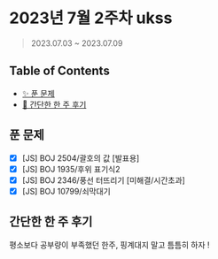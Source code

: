 # 2023년 7월 2주차 ukss

> 2023.07.03 ~ 2023.07.09

## Table of Contents

-   [✨ 푼 문제](#푼-문제)
-   [🤔 간단한 한 주 후기](#간단한-한-주-후기)

## 푼 문제

<!-- 📕 백준 : BOJ 문제번호/문제제목 e.g. BOJ 2577/숫자의 개수 -->
<!-- 📗 프로그래머스 : PRO 문제번호/문제제목 e.g. PRO 120812/최빈값 구하기 -->
<!-- 백준허브를 사용하시면 프로그래머스의 문제번호도 확인하실 수 있습니다 -->

-   [x] [JS] BOJ 2504/괄호의 값 [발표용]
-   [x] [JS] BOJ 1935/후위 표기식2
-   [x] [JS] BOJ 2346/풍선 터뜨리기 [미해결/시간초과]
-   [x] [JS] BOJ 10799/쇠막대기

## 간단한 한 주 후기

<!-- 한 주 후기를 간단하게 작성해주세요 ! -->

평소보다 공부량이 부족했던 한주, 핑계대지 말고 틈틈히 하자 !
